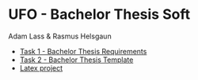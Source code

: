 # UFO - Bachelor Thesis Soft
Adam Lass & Rasmus Helsgaun

* [Task 1 - Bachelor Thesis Requirements](https://github.com/Soft20/UFO-Bachelor-Thesis-Template-A-R/blob/main/Task_2_Bachelor_Thesis_Template.pdf)  
* [Task 2 - Bachelor Thesis Template](https://github.com/Soft20/UFO-Bachelor-Thesis-Template-A-R/blob/main/Task_1_Bachelor_Thesis_Requirements.pdf)  
* [Latex project](https://github.com/Soft20/UFO-Bachelor-Thesis-Template-A-R/tree/main/bachelor_thesis_soft)  
